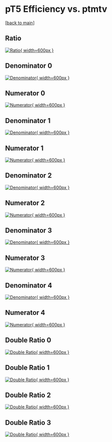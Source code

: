# pT5 Efficiency vs. ptmtv

[[back to main](./)]



## Ratio

[![Ratio](../mtv/var/pT5_xtr_0_1_eff_ptmtv.png){ width=600px }](../mtv/var/pT5_xtr_0_1_eff_ptmtv.pdf)

## Denominator 0

[![Denominator](../mtv/den/pT5_xtr_0_1_eff_ptmtv_den0.png){ width=600px }](../mtv/den/pT5_xtr_0_1_eff_ptmtv_den0.pdf)

## Numerator 0

[![Numerator](../mtv/num/pT5_xtr_0_1_eff_ptmtv_num0.png){ width=600px }](../mtv/num/pT5_xtr_0_1_eff_ptmtv_num0.pdf)

## Denominator 1

[![Denominator](../mtv/den/pT5_xtr_0_1_eff_ptmtv_den1.png){ width=600px }](../mtv/den/pT5_xtr_0_1_eff_ptmtv_den1.pdf)

## Numerator 1

[![Numerator](../mtv/num/pT5_xtr_0_1_eff_ptmtv_num1.png){ width=600px }](../mtv/num/pT5_xtr_0_1_eff_ptmtv_num1.pdf)

## Denominator 2

[![Denominator](../mtv/den/pT5_xtr_0_1_eff_ptmtv_den2.png){ width=600px }](../mtv/den/pT5_xtr_0_1_eff_ptmtv_den2.pdf)

## Numerator 2

[![Numerator](../mtv/num/pT5_xtr_0_1_eff_ptmtv_num2.png){ width=600px }](../mtv/num/pT5_xtr_0_1_eff_ptmtv_num2.pdf)

## Denominator 3

[![Denominator](../mtv/den/pT5_xtr_0_1_eff_ptmtv_den3.png){ width=600px }](../mtv/den/pT5_xtr_0_1_eff_ptmtv_den3.pdf)

## Numerator 3

[![Numerator](../mtv/num/pT5_xtr_0_1_eff_ptmtv_num3.png){ width=600px }](../mtv/num/pT5_xtr_0_1_eff_ptmtv_num3.pdf)

## Denominator 4

[![Denominator](../mtv/den/pT5_xtr_0_1_eff_ptmtv_den4.png){ width=600px }](../mtv/den/pT5_xtr_0_1_eff_ptmtv_den4.pdf)

## Numerator 4

[![Numerator](../mtv/num/pT5_xtr_0_1_eff_ptmtv_num4.png){ width=600px }](../mtv/num/pT5_xtr_0_1_eff_ptmtv_num4.pdf)

## Double Ratio 0

[![Double Ratio](../mtv/ratio/pT5_xtr_0_1_eff_ptmtv_ratio0.png){ width=600px }](../mtv/ratio/pT5_xtr_0_1_eff_ptmtv_ratio0.pdf)

## Double Ratio 1

[![Double Ratio](../mtv/ratio/pT5_xtr_0_1_eff_ptmtv_ratio1.png){ width=600px }](../mtv/ratio/pT5_xtr_0_1_eff_ptmtv_ratio1.pdf)

## Double Ratio 2

[![Double Ratio](../mtv/ratio/pT5_xtr_0_1_eff_ptmtv_ratio2.png){ width=600px }](../mtv/ratio/pT5_xtr_0_1_eff_ptmtv_ratio2.pdf)

## Double Ratio 3

[![Double Ratio](../mtv/ratio/pT5_xtr_0_1_eff_ptmtv_ratio3.png){ width=600px }](../mtv/ratio/pT5_xtr_0_1_eff_ptmtv_ratio3.pdf)

